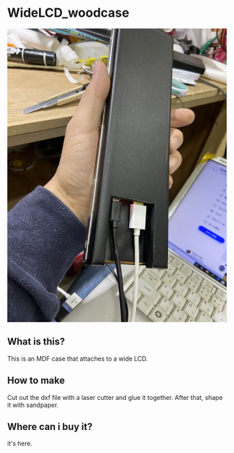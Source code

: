# WideLCD_woodcase

![Test Image 1](image/IMG_6991.jpg)

## What is this?
This is an MDF case that attaches to a wide LCD.

## How to make
Cut out the dxf file with a laser cutter and glue it together. After that, shape it with sandpaper.

## Where can i buy it?
it's here.
